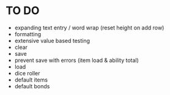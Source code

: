 # TO DO
- expanding text entry / word wrap (reset height on add row)
- formatting
- extensive value based testing
- clear
- save
- prevent save with errors (item load & ability total)
- load
- dice roller
- default items
- default bonds
